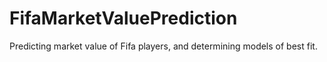# FifaMarketValuePrediction
Predicting market value of Fifa players, and determining models of best fit.

